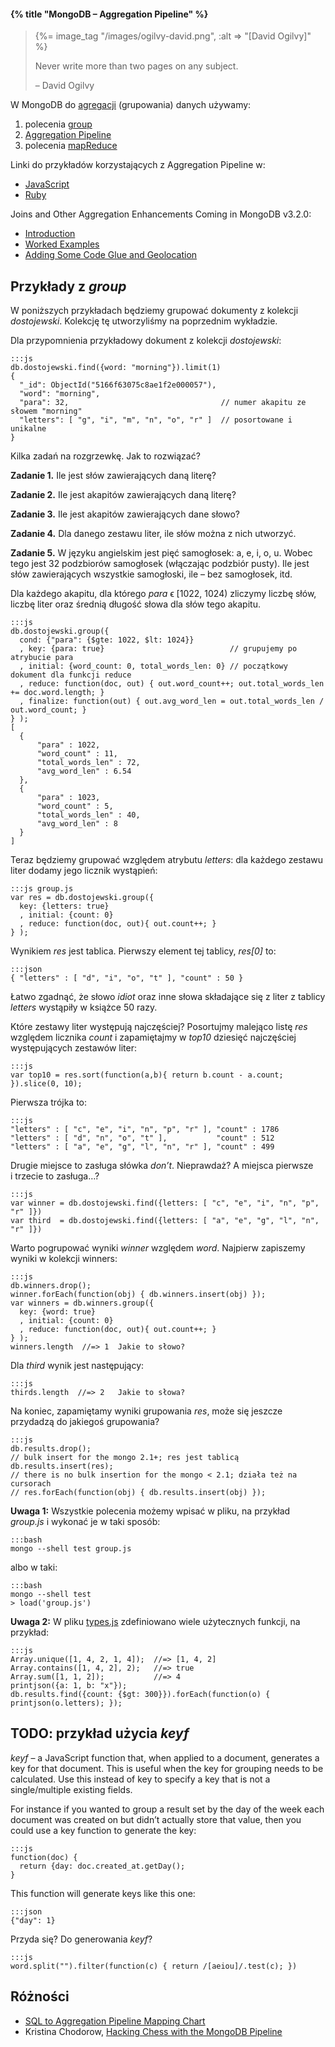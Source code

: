 #### {% title "MongoDB – Aggregation Pipeline" %}

<blockquote>
 {%= image_tag "/images/ogilvy-david.png", :alt => "[David Ogilvy]" %}
 <p>Never write more than two pages on any subject.</p>
 <p class="author">– David Ogilvy</p>
</blockquote>

W MongoDB do [agregacji](http://docs.mongodb.org/master/aggregation/)
(grupowania) danych używamy:

1. polecenia [group](http://docs.mongodb.org/master/reference/command/group/#dbcmd.group)
2. [Aggregation Pipeline](http://docs.mongodb.org/manual/core/aggregation-pipeline/)
3. polecenia [mapReduce](http://docs.mongodb.org/master/core/map-reduce/)

Linki do przykładów korzystających z Aggregation Pipeline w:

* [JavaScript](https://github.com/nosql/aggregations-3/blob/master/Aggregations_in_JS.md)
* [Ruby](https://github.com/mongodb/mongo-ruby-driver/wiki/Aggregation-Framework-Examples)

Joins and Other Aggregation Enhancements Coming in MongoDB v3.2.0:

* [Introduction](https://www.mongodb.com/blog/post/joins-and-other-aggregation-enhancements-coming-in-mongodb-3-2-part-1-of-3-introduction)
* [Worked Examples](https://www.mongodb.com/blog/post/joins-and-other-aggregation-enhancements-coming-in-mongodb-3-2-part-2-of-3-worked-examples)
* [Adding Some Code Glue and Geolocation](https://www.mongodb.com/blog/post/joins-and-other-aggregation-enhancements-coming-in-mongodb-3-2-part-3-of-3-adding-some-code-glue-and-geolocation)


## Przykłady z *group*

W poniższych przykładach będziemy grupować dokumenty z kolekcji
*dostojewski*. Kolekcję tę utworzyliśmy na poprzednim wykładzie.

Dla przypomnienia przykładowy dokument z kolekcji *dostojewski*:

    :::js
    db.dostojewski.find({word: "morning"}).limit(1)
    {
      "_id": ObjectId("5166f63075c8ae1f2e000057"),
      "word": "morning",
      "para": 32,                                  // numer akapitu ze słowem "morning"
      "letters": [ "g", "i", "m", "n", "o", "r" ]  // posortowane i unikalne
    }

Kilka zadań na rozgrzewkę. Jak to rozwiązać?

**Zadanie 1.** Ile jest słów zawierających daną literę?

**Zadanie 2.** Ile jest akapitów zawierających daną literę?

**Zadanie 3.** Ile jest akapitów zawierających dane słowo?

**Zadanie 4.** Dla danego zestawu liter, ile słów można z nich utworzyć.

**Zadanie 5.** W języku angielskim jest pięć samogłosek: a, e, i, o, u.
Wobec tego jest 32 podzbiorów samogłosek (włączając podzbiór pusty).
Ile jest słów zawierających wszystkie samogłoski, ile – bez
samogłosek, itd.

Dla każdego akapitu, dla którego *para* ϵ [1022, 1024) zliczymy liczbę
słów, liczbę liter oraz średnią długość słowa dla słów tego akapitu.

    :::js
    db.dostojewski.group({
      cond: {"para": {$gte: 1022, $lt: 1024}}
      , key: {para: true}                            // grupujemy po atrybucie para
      , initial: {word_count: 0, total_words_len: 0} // początkowy dokument dla funkcji reduce
      , reduce: function(doc, out) { out.word_count++; out.total_words_len += doc.word.length; }
      , finalize: function(out) { out.avg_word_len = out.total_words_len / out.word_count; }
    } );
    [
      {
          "para" : 1022,
          "word_count" : 11,
          "total_words_len" : 72,
          "avg_word_len" : 6.54
      },
      {
          "para" : 1023,
          "word_count" : 5,
          "total_words_len" : 40,
          "avg_word_len" : 8
      }
    ]

Teraz będziemy grupować względem atrybutu *letters*:
dla każdego zestawu liter dodamy jego licznik wystąpień:

    :::js group.js
    var res = db.dostojewski.group({
      key: {letters: true}
      , initial: {count: 0}
      , reduce: function(doc, out){ out.count++; }
    } );

Wynikiem *res* jest tablica. Pierwszy element tej tablicy, *res[0]* to:

    :::json
    { "letters" : [ "d", "i", "o", "t" ], "count" : 50 }

Łatwo zgadnąć, że słowo *idiot* oraz inne słowa składające się
z liter z tablicy *letters* wystąpiły w książce 50 razy.

Które zestawy liter występują najczęściej?
Posortujmy malejąco listę *res* względem licznika *count*
i zapamiętajmy w *top10* dziesięć najczęściej występujących
zestawów liter:

    :::js
    var top10 = res.sort(function(a,b){ return b.count - a.count; }).slice(0, 10);

Pierwsza trójka to:

    :::js
    "letters" : [ "c", "e", "i", "n", "p", "r" ], "count" : 1786
    "letters" : [ "d", "n", "o", "t" ],           "count" : 512
    "letters" : [ "a", "e", "g", "l", "n", "r" ], "count" : 499

Drugie miejsce to zasługa słówka *don’t*. Nieprawdaż?
A miejsca pierwsze i trzecie to zasługa…?

    :::js
    var winner = db.dostojewski.find({letters: [ "c", "e", "i", "n", "p", "r" ]})
    var third  = db.dostojewski.find({letters: [ "a", "e", "g", "l", "n", "r" ]})

Warto pogrupować wyniki *winner* względem *word*.
Najpierw zapiszemy wyniki w kolekcji winners:

    :::js
    db.winners.drop();
    winner.forEach(function(obj) { db.winners.insert(obj) });
    var winners = db.winners.group({
      key: {word: true}
      , initial: {count: 0}
      , reduce: function(doc, out){ out.count++; }
    } );
    winners.length  //=> 1  Jakie to słowo?

Dla *third* wynik jest następujący:

    :::js
    thirds.length  //=> 2   Jakie to słowa?

Na koniec, zapamiętamy wyniki grupowania *res*, może się
jeszcze przydadzą do jakiegoś grupowania?

    :::js
    db.results.drop();
    // bulk insert for the mongo 2.1+; res jest tablicą
    db.results.insert(res);
    // there is no bulk insertion for the mongo < 2.1; działa też na cursorach
    // res.forEach(function(obj) { db.results.insert(obj) });

**Uwaga 1:** Wszystkie polecenia możemy wpisać w pliku,
na przykład *group.js* i wykonać je w taki sposób:

    :::bash
    mongo --shell test group.js

albo w taki:

    :::bash
    mongo --shell test
    > load('group.js')

**Uwaga 2:** W pliku [types.js](https://github.com/mongodb/mongo/blob/master/src/mongo/shell/types.js)
zdefiniowano wiele użytecznych funkcji, na przykład:

    :::js
    Array.unique([1, 4, 2, 1, 4]);  //=> [1, 4, 2]
    Array.contains([1, 4, 2], 2);   //=> true
    Array.sum([1, 1, 2]);           //=> 4
    printjson({a: 1, b: "x"});
    db.results.find({count: {$gt: 300}}).forEach(function(o) { printjson(o.letters); });


## TODO: przykład użycia *keyf*

*keyf* – a JavaScript function that, when applied to a document, generates a key
for that document. This is useful when the key for grouping needs to be calculated.
Use this instead of key to specify a key that is not a single/multiple existing fields.

For instance if you wanted to group a result set by the day of the week
each document was created on but didn’t actually store that value, then you
could use a key function to generate the key:

    :::js
    function(doc) {
      return {day: doc.created_at.getDay();
    }

This function will generate keys like this one:

    :::json
    {"day": 1}

Przyda się? Do generowania *keyf*?

    :::js
    word.split("").filter(function(c) { return /[aeiou]/.test(c); })


## Różności

* [SQL to Aggregation Pipeline Mapping Chart](http://docs.mongodb.org/manual/reference/sql-aggregation-comparison/)
* Kristina Chodorow,
  [Hacking Chess with the MongoDB Pipeline](http://www.snailinaturtleneck.com/blog/2012/01/26/hacking-chess-with-the-mongodb-pipeline/)
